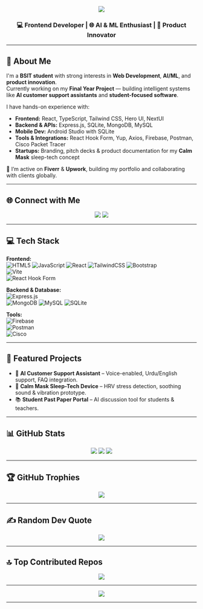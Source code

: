 <!-- Profile Animated Header -->
<p align="center">
  <img src="https://readme-typing-svg.herokuapp.com?size=25&color=36BCF7&center=true&vCenter=true&width=600&lines=Hi+👋,+I'm+Muhammad+Ali+Shahzaib;Frontend+Developer;AI+%26+ML+Enthusiast;Product+Innovator;Lifelong+Learner" />
</p>

<h3 align="center">💻 Frontend Developer | 🌐 AI & ML Enthusiast | 🚀 Product Innovator</h3>

---

## 💫 About Me
I'm a **BSIT student** with strong interests in **Web Development**, **AI/ML**, and **product innovation**.  
Currently working on my **Final Year Project** — building intelligent systems like **AI customer support assistants** and **student-focused software**.  

I have hands-on experience with:  
- **Frontend:** React, TypeScript, Tailwind CSS, Hero UI, NextUI  
- **Backend & APIs:** Express.js, SQLite, MongoDB, MySQL  
- **Mobile Dev:** Android Studio with SQLite  
- **Tools & Integrations:** React Hook Form, Yup, Axios, Firebase, Postman, Cisco Packet Tracer  
- **Startups:** Branding, pitch decks & product documentation for my **Calm Mask** sleep-tech concept  

📌 I’m active on **Fiverr** & **Upwork**, building my portfolio and collaborating with clients globally.  

---

## 🌐 Connect with Me  
<p align="center">
<a href="https://www.linkedin.com/in/muhammad-ali-shahzaib-17a857252/"><img src="https://img.shields.io/badge/LinkedIn-%230077B5.svg?style=for-the-badge&logo=linkedin&logoColor=white"/></a>
<a href="mailto:shahzaib02122001@gmail.com"><img src="https://img.shields.io/badge/Email-D14836?style=for-the-badge&logo=gmail&logoColor=white"/></a>
</p>

---

## 💻 Tech Stack
**Frontend:**  
![HTML5](https://img.shields.io/badge/html5-%23E34F26.svg?style=for-the-badge&logo=html5&logoColor=white) 
![JavaScript](https://img.shields.io/badge/javascript-%23323330.svg?style=for-the-badge&logo=javascript&logoColor=%23F7DF1E) 
![React](https://img.shields.io/badge/react-%2320232a.svg?style=for-the-badge&logo=react&logoColor=%2361DAFB)
![TailwindCSS](https://img.shields.io/badge/tailwindcss-%2338B2AC.svg?style=for-the-badge&logo=tailwind-css&logoColor=white) 
![Bootstrap](https://img.shields.io/badge/bootstrap-%238511FA.svg?style=for-the-badge&logo=bootstrap&logoColor=white)  
![Vite](https://img.shields.io/badge/vite-%23646CFF.svg?style=for-the-badge&logo=vite&logoColor=white)  
![React Hook Form](https://img.shields.io/badge/React%20Hook%20Form-%23EC5990.svg?style=for-the-badge&logo=reacthookform&logoColor=white)

**Backend & Database:**  
![Express.js](https://img.shields.io/badge/express.js-%23404d59.svg?style=for-the-badge&logo=express&logoColor=%2361DAFB)  
![MongoDB](https://img.shields.io/badge/MongoDB-%234ea94b.svg?style=for-the-badge&logo=mongodb&logoColor=white) 
![MySQL](https://img.shields.io/badge/mysql-4479A1.svg?style=for-the-badge&logo=mysql&logoColor=white) 
![SQLite](https://img.shields.io/badge/sqlite-%2307405e.svg?style=for-the-badge&logo=sqlite&logoColor=white)

**Tools:**  
![Firebase](https://img.shields.io/badge/firebase-a08021?style=for-the-badge&logo=firebase&logoColor=ffcd34)  
![Postman](https://img.shields.io/badge/Postman-FF6C37?style=for-the-badge&logo=postman&logoColor=white)  
![Cisco](https://img.shields.io/badge/cisco-%23049fd9.svg?style=for-the-badge&logo=cisco&logoColor=black)  

---

## 📌 Featured Projects
- 🚀 **AI Customer Support Assistant** – Voice-enabled, Urdu/English support, FAQ integration.  
- 🎯 **Calm Mask Sleep-Tech Device** – HRV stress detection, soothing sound & vibration prototype.  
- 📚 **Student Past Paper Portal** – AI discussion tool for students & teachers.  

---

## 📊 GitHub Stats
<p align="center">
<img src="https://github-readme-stats.vercel.app/api?username=Shahzaib-arch786&theme=dark&hide_border=false&include_all_commits=false&count_private=false"/>
<img src="https://nirzak-streak-stats.vercel.app/?user=Shahzaib-arch786&theme=dark&hide_border=false"/>
<img src="https://github-readme-stats.vercel.app/api/top-langs/?username=Shahzaib-arch786&theme=dark&hide_border=false&include_all_commits=false&count_private=false&layout=compact"/>
</p>

---

## 🏆 GitHub Trophies
<p align="center">
<img src="https://github-profile-trophy.vercel.app/?username=Shahzaib-arch786&theme=radical&no-frame=false&no-bg=true&margin-w=4"/>
</p>

---

## ✍️ Random Dev Quote
<p align="center">
<img src="https://quotes-github-readme.vercel.app/api?type=horizontal&theme=radical"/>
</p>

---

## 🔝 Top Contributed Repos
<p align="center">
<img src="https://github-contributor-stats.vercel.app/api?username=Shahzaib-arch786&limit=5&theme=dark&combine_all_yearly_contributions=true"/>
</p>

---

<p align="center">
<a href="https://visitcount.itsvg.in">
<img src="https://visitcount.itsvg.in/api?id=Shahzaib-arch786&icon=0&color=0"/>
</a>
</p>

---
